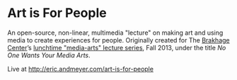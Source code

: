 Art is For People
=================

An open-source, non-linear, multimedia "lecture"
on making art and using media to create experiences for people.
Originally created for
The [Brakhage Center][bc]’s [lunchtime "media-arts" lecture series][ls],
Fall 2013,
under the title *No One Wants Your Media Arts*.

Live at http://eric.andmeyer.com/art-is-for-people

[bc]: http://brakhagecenter.com/
[ls]: http://brakhagecenter.com/?p=932
